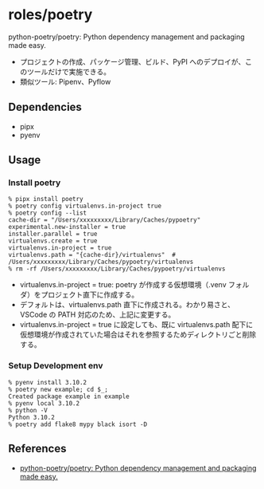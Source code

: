 # roles/poetry
python-poetry/poetry: Python dependency management and packaging made easy.

- プロジェクトの作成、パッケージ管理、ビルド、PyPI へのデプロイが、このツールだけで実施できる。
- 類似ツール: Pipenv、Pyflow



## Dependencies
- pipx
- pyenv



## Usage
### Install poetry
```
% pipx install poetry
% poetry config virtualenvs.in-project true
% poetry config --list
cache-dir = "/Users/xxxxxxxxx/Library/Caches/pypoetry"
experimental.new-installer = true
installer.parallel = true
virtualenvs.create = true
virtualenvs.in-project = true
virtualenvs.path = "{cache-dir}/virtualenvs"  # /Users/xxxxxxxxx/Library/Caches/pypoetry/virtualenvs
% rm -rf /Users/xxxxxxxxx/Library/Caches/pypoetry/virtualenvs
```

- virtualenvs.in-project = true: poetry が作成する仮想環境（.venv フォルダ）をプロジェクト直下に作成する。
- デフォルトは、virtualenvs.path 直下に作成される。わかり易さと、VSCode の PATH 対応のため、上記に変更する。
- virtualenvs.in-project = true に設定しても、既に virtualenvs.path 配下に仮想環境が作成されていた場合はそれを参照するためディレクトリごと削除する。


### Setup Development env
```
% pyenv install 3.10.2
% poetry new example; cd $_;
Created package example in example
% pyenv local 3.10.2
% python -V
Python 3.10.2
% poetry add flake8 mypy black isort -D
```



## References
- [python-poetry/poetry: Python dependency management and packaging made easy.](https://github.com/python-poetry/poetry)

